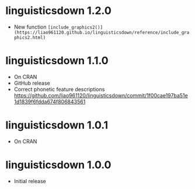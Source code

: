 # linguisticsdown 1.2.0

* New function `[include_graphics2()](https://liao961120.github.io/linguisticsdown/reference/include_graphics2.html)`

# linguisticsdown 1.1.0

* On CRAN
* GitHub release
* Correct phonetic feature descriptions https://github.com/liao961120/linguisticsdown/commit/1f00cae197ba51e1d1839f6fdda674f806843561

# linguisticsdown 1.0.1

* On CRAN

# linguisticsdown 1.0.0

* Initial release
